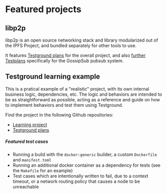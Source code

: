 # Featured projects

## libp2p
libp2p is an open source networking stack and library modularized out of the IPFS Project, and bundled separately for other tools to use.

It features [Testground plans](https://github.com/libp2p/test-plans/) for the overall project, and also [further Testplans](https://github.com/sigp/gossipsub-testground) specifically for the GossipSub pubsub system.


## Testground learning example
This is a pratical example of a "realistic" project, with its own internal business logic, dependencies, etc. The logic and behaviors are intended to be as straightforward as possible, acting as a reference and guide on how to implement behaviors and test them using Testground.

Find the project in the following Github repositories:
 - [Learning project](https://github.com/testground/learning-example)
 - [Testground plans](https://github.com/testground/learning-example-tg)

##### Featured test cases
- Running a build with the `docker:generic` builder, a custom `Dockerfile` and `manifest.toml`
- Running an additional docker container as a dependency for tests (see the `Makefile` for an example)
- Test cases which are intentionally written to fail, due to a context timeout, or a network routing policy that causes a node to be unreachable